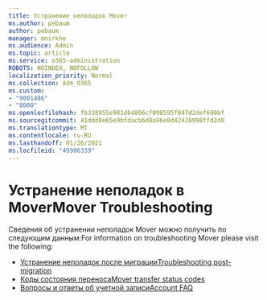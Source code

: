 ```yaml
---
title: Устранение неполадок Mover
ms.author: pebaum
author: pebaum
manager: mnirkhe
ms.audience: Admin
ms.topic: article
ms.service: o365-administration
ROBOTS: NOINDEX, NOFOLLOW
localization_priority: Normal
ms.collection: Adm_O365
ms.custom:
- "9001486"
- "8000"
ms.openlocfilehash: fb338955e981d64806cf098595f847d2def690bf
ms.sourcegitcommit: 41ddd8e65e9bfdacb6d8a96e0d42426998ffd2d0
ms.translationtype: MT
ms.contentlocale: ru-RU
ms.lasthandoff: 01/26/2021
ms.locfileid: "49986339"
---
```

# <a name="mover-troubleshooting"></a><span data-ttu-id="bcfa1-102">Устранение неполадок в Mover</span><span class="sxs-lookup"><span data-stu-id="bcfa1-102">Mover Troubleshooting</span></span>

<span data-ttu-id="bcfa1-103">Сведения об устранении неполадок Mover можно получить по следующим данным:</span><span class="sxs-lookup"><span data-stu-id="bcfa1-103">For information on troubleshooting Mover please visit the following:</span></span>

- [<span data-ttu-id="bcfa1-104">Устранение неполадок после миграции</span><span class="sxs-lookup"><span data-stu-id="bcfa1-104">Troubleshooting post-migration</span></span>](https://docs.microsoft.com/sharepointmigration/mover-post-migration-troubleshooting)  
- [<span data-ttu-id="bcfa1-105">Коды состояния переноса</span><span class="sxs-lookup"><span data-stu-id="bcfa1-105">Mover transfer status codes</span></span>](https://docs.microsoft.com/sharepointmigration/mover-transfer-status-codes)
- [<span data-ttu-id="bcfa1-106">Вопросы и ответы об учетной записи</span><span class="sxs-lookup"><span data-stu-id="bcfa1-106">Account FAQ</span></span>](https://docs.microsoft.com/sharepointmigration/mover-account-faq)
